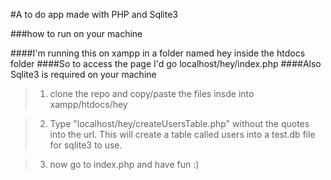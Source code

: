 #A to do app made with PHP and Sqlite3

###how to run on your machine

####I'm running this on xampp in a folder named hey inside the htdocs folder
####So to access the page I'd go localhost/hey/index.php
####Also Sqlite3 is required on your machine

>1. clone the repo and copy/paste the files insde into xampp/htdocs/hey

>2. Type "localhost/hey/createUsersTable.php" without the quotes into the url. This will create a table called users into a test.db file for sqlite3 to use.

>3. now go to index.php and have fun :)
